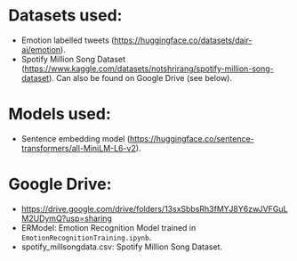 # Datasets used:
- Emotion labelled tweets (https://huggingface.co/datasets/dair-ai/emotion).
- Spotify Million Song Dataset (https://www.kaggle.com/datasets/notshrirang/spotify-million-song-dataset). Can also be found on Google Drive (see below).

# Models used:
- Sentence embedding model (https://huggingface.co/sentence-transformers/all-MiniLM-L6-v2).

# Google Drive:
- https://drive.google.com/drive/folders/13sxSbbsRh3fMYJ8Y6zwJVFGuLM2UDymQ?usp=sharing
- ERModel: Emotion Recognition Model trained in `EmotionRecognitionTraining.ipynb`.
- spotify_millsongdata.csv: Spotify Million Song Dataset.